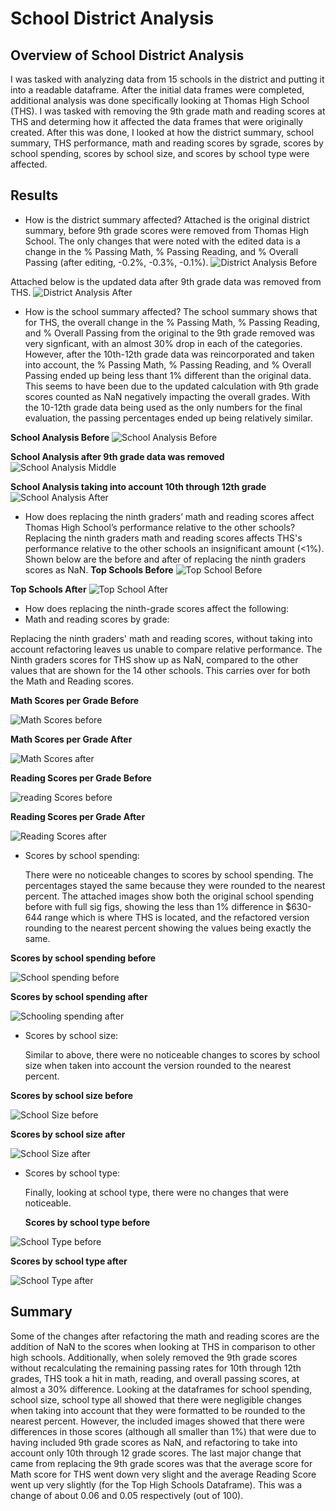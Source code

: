 # School District Analysis

## Overview of School District Analysis
I was tasked with analyzing data from 15 schools in the district and putting it into a readable dataframe. After the initial data frames were completed,
additional analysis was done specifically looking at Thomas High School (THS). I was tasked with removing the 9th grade math and reading scores at THS and
determing how it affected the data frames that were originally created. After this was done, I looked at how the district summary, school summary, THS performance, math and reading scores by sgrade, scores by school spending, scores by school size, and scores by school type were affected.

## Results

- How is the district summary affected?
Attached is the original district summary, before 9th grade scores were removed from Thomas High School. The only changes that were noted with the edited data
is a change in the % Passing Math, % Passing Reading, and % Overall Passing (after editing, -0.2%, -0.3%, -0.1%).
![District Analysis Before](https://github.com/swlim314/School_District_Analysis_Week_4/blob/c5ca8edb8799b4a37925aecfacf729847339714b/Resources/District%20Analysis%20Before.png)

Attached below is the updated data after 9th grade data was removed from THS.
![District Analysis After](https://github.com/swlim314/School_District_Analysis_Week_4/blob/c5ca8edb8799b4a37925aecfacf729847339714b/Resources/District%20Analysis%20After.png)

- How is the school summary affected?
The school summary shows that for THS, the overall change in the % Passing Math, % Passing Reading, and % Overall Passing from the original to the 9th grade removed was very signficant, with an almost 30% drop in each of the categories. However, after the 10th-12th grade data was reincorporated and taken into account, the % Passing Math, % Passing Reading, and % Overall Passing ended up being less thant 1% different than the original data. This seems to have been due to the updated calculation with 9th grade scores counted as NaN negatively impacting the overall grades. With the 10-12th grade data being used as the only numbers for the final evaluation, the passing percentages ended up being relatively similar.

**School Analysis Before**
![School Analysis Before](https://github.com/swlim314/School_District_Analysis_Week_4/blob/f14f0b70c01b7951e1bca39056acf9b6649b7461/Resources/School%20Analysis%20Before.png)

**School Analysis after 9th grade data was removed**
![School Analysis Middle](https://github.com/swlim314/School_District_Analysis_Week_4/blob/f14f0b70c01b7951e1bca39056acf9b6649b7461/Resources/School%20Analysis%20middle.png)


**School Analysis taking into account 10th through 12th grade**
![School Analysis After](https://github.com/swlim314/School_District_Analysis_Week_4/blob/f14f0b70c01b7951e1bca39056acf9b6649b7461/Resources/School%20Analysis%20After.png)

- How does replacing the ninth graders’ math and reading scores affect Thomas High School’s performance relative to the other schools?
  Replacing the ninth graders math and reading scores affects THS's performance relative to the other schools an insignificant amount (<1%). Shown below are the before and
  after of replacing the ninth graders scores as NaN.
 **Top Schools Before** 
 ![Top School Before](https://github.com/swlim314/School_District_Analysis_Week_4/blob/61f345eff8584a66f65403d53aa96c38ab45e5a5/Resources/Top%20Schools%20Before.png) 
 
 **Top Schools After**
 ![Top School After](https://github.com/swlim314/School_District_Analysis_Week_4/blob/61f345eff8584a66f65403d53aa96c38ab45e5a5/Resources/Top%20Schools%20After.png)
 
- How does replacing the ninth-grade scores affect the following:
 - Math and reading scores by grade:
 
  Replacing the ninth graders' math and reading scores, without taking into account refactoring leaves us unable to compare relative performance. The Ninth graders scores for
  THS show up as NaN, compared to the other values that are shown for the 14 other schools. This carries over for both the Math and Reading scores.
  
  
   **Math Scores per Grade Before** 
   
 ![Math Scores before](https://github.com/swlim314/School_District_Analysis_Week_4/blob/cda53ac7c4442f5bba021f055f9a90028b7d5e4f/Resources/Math%20Scores%20before.png) 
 
  **Math Scores per Grade After** 
  
 ![Math Scores after](https://github.com/swlim314/School_District_Analysis_Week_4/blob/cda53ac7c4442f5bba021f055f9a90028b7d5e4f/Resources/Math%20Scores%20After.png) 
 
  **Reading Scores per Grade Before** 
  
 ![reading Scores before](https://github.com/swlim314/School_District_Analysis_Week_4/blob/cda53ac7c4442f5bba021f055f9a90028b7d5e4f/Resources/Reading%20Scores%20before.png) 
 
  **Reading Scores per Grade After** 
  
 ![Reading Scores after](https://github.com/swlim314/School_District_Analysis_Week_4/blob/cda53ac7c4442f5bba021f055f9a90028b7d5e4f/Resources/Reading%20Scores%20after.png) 
 
  
 - Scores by school spending:
 
   There were no noticeable changes to scores by school spending. The percentages stayed the same because they were rounded to the nearest percent. The attached images show both
   the original school spending before with full sig figs, showing the less than 1% difference in $630-644 range which is where THS is located, and the refactored version
   rounding to the nearest percent showing the values being exactly the same.
  
  **Scores by school spending before** 
  
 ![School spending before](https://github.com/swlim314/School_District_Analysis_Week_4/blob/3fa42f6c2effae1e131211f4a2d850b37e17d96f/Resources/School%20Spending%20before.png) 
 
  **Scores by school spending after** 
  
 ![Schooling spending after](https://github.com/swlim314/School_District_Analysis_Week_4/blob/3fa42f6c2effae1e131211f4a2d850b37e17d96f/Resources/School%20Spending%20after.png) 
   
 - Scores by school size:
 
   Similar to above, there were no noticeable changes to scores by school size when taken into account the version rounded to the nearest percent.
   
  **Scores by school size before** 
  
 ![School Size before](https://github.com/swlim314/School_District_Analysis_Week_4/blob/a206e6292325be505ba2652b20ccebb1dcf87150/Resources/School%20Size%20before.png) 
 
  **Scores by school size after** 
  
 ![School Size after](https://github.com/swlim314/School_District_Analysis_Week_4/blob/a206e6292325be505ba2652b20ccebb1dcf87150/Resources/School%20Size%20after.png) 
   
 - Scores by school type:
 
   Finally, looking at school type, there were no changes that were noticeable.
 
   **Scores by school type before** 
  
 ![School Type before](https://github.com/swlim314/School_District_Analysis_Week_4/blob/fc9dab2434074aee44409e0036956b49347a0bfa/Resources/School%20Type%20before.png) 
 
  **Scores by school type after** 
  
 ![School Type after](https://github.com/swlim314/School_District_Analysis_Week_4/blob/fc9dab2434074aee44409e0036956b49347a0bfa/Resources/School%20Type%20after.png) 
   
 
## Summary
Some of the changes after refactoring the math and reading scores are the addition of NaN to the scores when looking at THS in comparison to other high schools. Additionally,
when solely removed the 9th grade scores without recalculating the remaining passing rates for 10th through 12th grades, THS took a hit in math, reading, and overall passing
scores, at almost a 30% difference. Looking at the dataframes for school spending, school size, school type all showed that there were negligible changes when taking into
account that they were formatted to be rounded to the nearest percent. However, the included images showed that there were differences in those scores (although all smaller than 1%) that were due to having included 9th grade scores as NaN, and refactoring to take into account only 10th through 12 grade scores. The last major change that came from
replacing the 9th grade scores was that the average score for Math score for THS went down very slight and the average Reading Score went up very slightly (for the Top High
Schools Dataframe). This was a change of about 0.06 and 0.05 respectively (out of 100).
